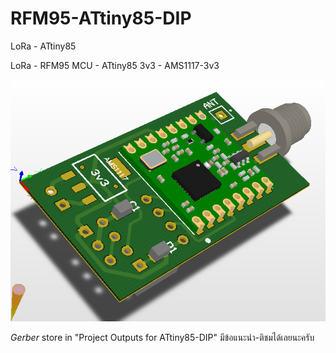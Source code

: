 # RFM95-ATtiny85-DIP
LoRa - ATtiny85

LoRa - RFM95
MCU  - ATtiny85
3v3  - AMS1117-3v3

<img src="https://github.com/TouYunG/RFM95-ATtiny85-DIP/blob/master/output/rev1_16mil_2.png?raw=true" width=700>

*Gerber* store in "Project Outputs for ATtiny85-DIP"
มีข้อแนะนำ-ติชมได้เลยนะครับ
